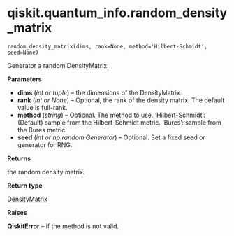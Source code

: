 <span id="qiskit-quantum-info-random-density-matrix" />

# qiskit.quantum\_info.random\_density\_matrix

<span id="undefined" />

`random_density_matrix(dims, rank=None, method='Hilbert-Schmidt', seed=None)`

Generator a random DensityMatrix.

**Parameters**

*   **dims** (*int or tuple*) – the dimensions of the DensityMatrix.
*   **rank** (*int or None*) – Optional, the rank of the density matrix. The default value is full-rank.
*   **method** (*string*) – Optional. The method to use. ‘Hilbert-Schmidt’: (Default) sample from the Hilbert-Schmidt metric. ‘Bures’: sample from the Bures metric.
*   **seed** (*int or np.random.Generator*) – Optional. Set a fixed seed or generator for RNG.

**Returns**

the random density matrix.

**Return type**

[DensityMatrix](qiskit.quantum_info.DensityMatrix#qiskit.quantum_info.DensityMatrix "qiskit.quantum_info.DensityMatrix")

**Raises**

**QiskitError** – if the method is not valid.
